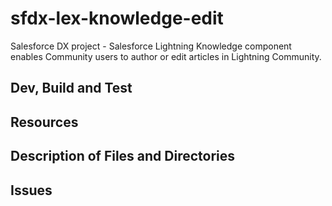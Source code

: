 # sfdx-lex-knowledge-edit
Salesforce DX project - Salesforce Lightning Knowledge component enables Community users to author or edit articles in Lightning Community.


## Dev, Build and Test


## Resources


## Description of Files and Directories


## Issues


